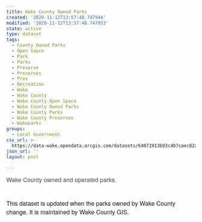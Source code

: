 ```yaml
---
title: Wake County Owned Parks
created: '2020-11-12T13:57:48.747944'
modified: '2020-11-12T13:57:48.747953'
state: active
type: dataset
tags:
  - County Owned Parks
  - Open Sapce
  - Park
  - Parks
  - Preserve
  - Preserves
  - Pros
  - Recreation
  - Wake
  - Wake County
  - Wake County Open Space
  - Wake County Owned Parks
  - Wake County Parks
  - Wake County Preserves
  - Wakeparks
groups:
  - Local Government
csv_url: >-
  https://data-wake.opendata.arcgis.com/datasets/64071913b93c4b7caec82a0f8ff0469a_0.csv?outSR=%7B%22latestWkid%22%3A2264%2C%22wkid%22%3A102719%7D
json_url: ''
layout: post

---
```

<p style='margin-top: -0.1em; margin-bottom: 1.5rem; font-size: 16px; padding-bottom: 1em; color: rgb(0, 0, 32); font-family: Verdana, Gill, Helvetica, sans-serif;'><span style='font-family: &quot;Avenir Next&quot;, Avenir, &quot;Helvetica Neue&quot;, Helvetica, Arial, sans-serif; color: rgb(76, 76, 76);'>Wake County owned and operated parks.</span></p><div style='font-family: &quot;Avenir Next W01&quot;, &quot;Avenir Next W00&quot;, &quot;Avenir Next&quot;, Avenir, &quot;Helvetica Neue&quot;, sans-serif; font-size: 16px;'><div style='font-family: inherit; max-width: 100%; display: inherit;'><div style='font-family: inherit; max-width: 100%; display: inherit;'>This dataset is updated when the parks owned by Wake County change. It is maintained by Wake County GIS.</div></div></div>
